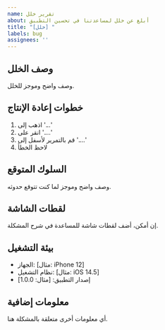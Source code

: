 ```yaml
---
name: تقرير خلل
about: أبلغ عن خلل لمساعدتنا في تحسين التطبيق
title: "[خلل] "
labels: bug
assignees: ''
---
```


## وصف الخلل
وصف واضح وموجز للخلل.

## خطوات إعادة الإنتاج
1. اذهب إلى '...'
2. انقر على '....'
3. قم بالتمرير لأسفل إلى '....'
4. لاحظ الخطأ

## السلوك المتوقع
وصف واضح وموجز لما كنت تتوقع حدوثه.

## لقطات الشاشة
إن أمكن، أضف لقطات شاشة للمساعدة في شرح المشكلة.

## بيئة التشغيل
 - الجهاز: [مثال: iPhone 12]
 - نظام التشغيل: [مثال: iOS 14.5]
 - إصدار التطبيق: [مثال: 1.0.0]

## معلومات إضافية
أي معلومات أخرى متعلقة بالمشكلة هنا.